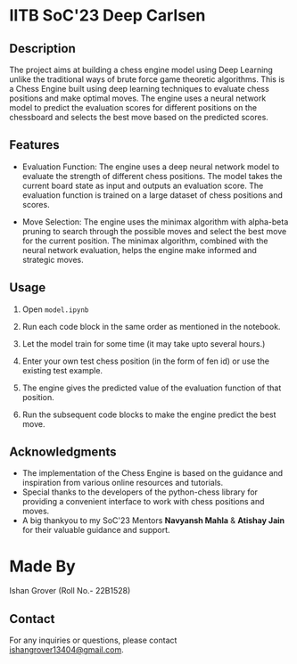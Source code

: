 # IITB SoC'23 Deep Carlsen

## Description

The project aims at building a chess engine model using Deep Learning unlike the traditional ways of brute force game theoretic algorithms. This is a Chess Engine built using deep learning techniques to evaluate chess positions and make optimal moves. The engine uses a neural network model to predict the evaluation scores for different positions on the chessboard and selects the best move based on the predicted scores.

## Features

- Evaluation Function: The engine uses a deep neural network model to evaluate the strength of different chess positions. The model takes the current board state as input and outputs an evaluation score. The evaluation function is trained on a large dataset of chess positions and scores.

- Move Selection: The engine uses the minimax algorithm with alpha-beta pruning to search through the possible moves and select the best move for the current position. The minimax algorithm, combined with the neural network evaluation, helps the engine make informed and strategic moves.


## Usage

1. Open  <code>model.ipynb</code> 

2. Run each code block in the same order as mentioned in the notebook.

3. Let the model train for some time (it may take upto several hours.)

4. Enter your own test chess position (in the form of fen id) or use the existing test example.

5. The engine gives the predicted value of the evaluation function of that position.

6. Run the subsequent code blocks to make the engine predict the best move.

## Acknowledgments

- The implementation of the Chess Engine is based on the guidance and inspiration from various online resources and tutorials.
- Special thanks to the developers of the python-chess library for providing a convenient interface to work with chess positions and moves.
- A big thankyou to my SoC'23 Mentors <B>Navyansh Mahla</B> & <B>Atishay Jain</B> for their valuable guidance and support.

# Made By
Ishan Grover (Roll No.- 22B1528)

## Contact
For any inquiries or questions, please contact ishangrover13404@gmail.com.
